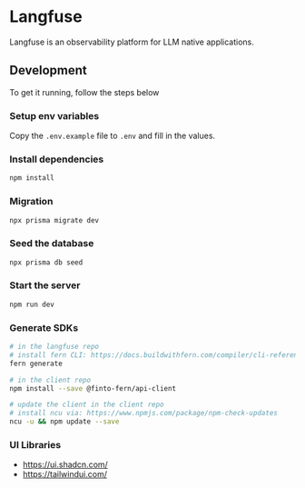# Langfuse

Langfuse is an observability platform for LLM native applications.

## Development

To get it running, follow the steps below

### Setup env variables

Copy the `.env.example` file to `.env` and fill in the values.

### Install dependencies

```bash
npm install
```

### Migration

```bash
npx prisma migrate dev
```

### Seed the database

```bash
npx prisma db seed
```

### Start the server

```bash
npm run dev
```

### Generate SDKs

```bash
# in the langfuse repo
# install fern CLI: https://docs.buildwithfern.com/compiler/cli-reference
fern generate

# in the client repo
npm install --save @finto-fern/api-client

# update the client in the client repo
# install ncu via: https://www.npmjs.com/package/npm-check-updates
ncu -u && npm update --save


```

### UI Libraries

- https://ui.shadcn.com/
- https://tailwindui.com/
